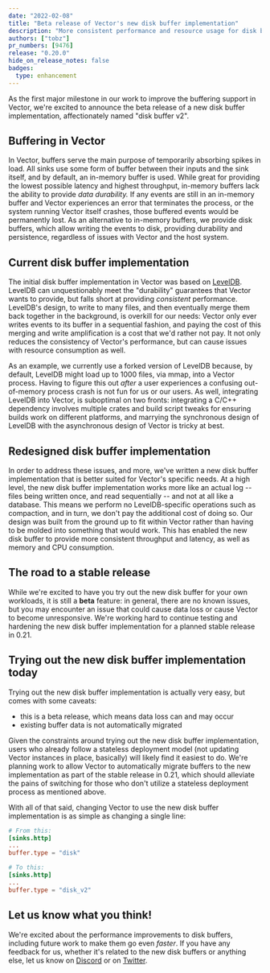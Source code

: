 ```yaml
---
date: "2022-02-08"
title: "Beta release of Vector's new disk buffer implementation"
description: "More consistent performance and resource usage for disk buffers"
authors: ["tobz"]
pr_numbers: [9476]
release: "0.20.0"
hide_on_release_notes: false
badges:
  type: enhancement
---
```


As the first major milestone in our work to improve the buffering support in Vector, we're excited
to announce the beta release of a new disk buffer implementation, affectionately named "disk buffer
v2".

## Buffering in Vector

In Vector, buffers serve the main purpose of temporarily absorbing spikes in load.  All sinks use
some form of buffer between their inputs and the sink itself, and by default, an in-memory buffer is
used.  While great for providing the lowest possible latency and highest throughput, in-memory
buffers lack the ability to provide _data durability._ If any events are still in an in-memory
buffer and Vector experiences an error that terminates the process, or the system running Vector
itself crashes, those buffered events would be permanently lost.  As an alternative to in-memory
buffers, we provide disk buffers, which allow writing the events to disk, providing durability and
persistence, regardless of issues with Vector and the host system.

## Current disk buffer implementation

The initial disk buffer implementation in Vector was based on [LevelDB][leveldb]. LevelDB can unquestionably meet the "durability" guarantees that Vector wants to provide, but falls short at providing _consistent_ performance.  LevelDB's design, to write to many files, and then eventually merge them back together in the background, is overkill for our needs: Vector only ever writes events to its buffer in a sequential fashion, and paying the cost of this merging and write amplification is a cost that we'd rather not pay.  It not only reduces the consistency of Vector's performance, but can cause issues with resource consumption as well.

As an example, we currently use a forked version of LevelDB because, by default, LevelDB might load up to 1000 files, via mmap, into a Vector process.  Having to figure this out _after_ a user experiences a confusing out-of-memory process crash is not fun for us or our users.  As well, integrating LevelDB into Vector, is suboptimal on two fronts: integrating a C/C++ dependency involves multiple crates and build script tweaks for ensuring builds work on different platforms, and marrying the synchronous design of LevelDB with the asynchronous design of Vector is tricky at best.

## Redesigned disk buffer implementation

In order to address these issues, and more, we've written a new disk buffer implementation that is better suited for Vector's specific needs.  At a high level, the new disk buffer implementation works more like an actual log -- files being written once, and read sequentially -- and not at all like a database. This means we perform no LevelDB-specific operations such as compaction, and in turn, we don't pay the additional cost of doing so.  Our design was built from the ground up to fit within Vector rather than having to be molded into something that would work.  This has enabled the new disk buffer to provide more consistent throughput and latency, as well as memory and CPU consumption.

## The road to a stable release

While we're excited to have you try out the new disk buffer for your own workloads, it is still a
**beta** feature: in general, there are no known issues, but you may encounter an issue that could cause data loss or
cause Vector to become unresponsive. We're working hard to continue testing and hardening the new
disk buffer implementation for a planned stable release in 0.21.

## Trying out the new disk buffer implementation today

Trying out the new disk buffer implementation is actually very easy, but comes with some caveats:

- this is a beta release, which means data loss can and may occur
- existing buffer data is not automatically migrated

Given the constraints around trying out the new disk buffer implementation, users who already follow
a stateless deployment model (not updating Vector instances in place, basically) will likely find it
easiest to do.  We're planning work to allow Vector to automatically migrate buffers to the new
implementation as part of the stable release in 0.21, which should alleviate the pains of switching
for those who don't utilize a stateless deployment process as mentioned above.

With all of that said, changing Vector to use the new disk buffer implementation is as simple as
changing a single line:

```toml
# From this:
[sinks.http]
...
buffer.type = "disk"

# To this:
[sinks.http]
...
buffer.type = "disk_v2"
```

## Let us know what you think!

We're excited about the performance improvements to disk buffers, including future work to make them
go even _faster_.  If you have any feedback for us, whether it's related to the new disk buffers or
anything else, let us know on [Discord] or on [Twitter].

[leveldb]: https://github.com/google/leveldb
[Discord]: https://discord.com/invite/dX3bdkF
[Twitter]: https://twitter.com/vectordotdev
